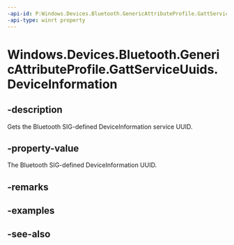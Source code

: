 ```yaml
---
-api-id: P:Windows.Devices.Bluetooth.GenericAttributeProfile.GattServiceUuids.DeviceInformation
-api-type: winrt property
---
```


<!-- Property syntax
public System.Guid DeviceInformation { get; }
-->

# Windows.Devices.Bluetooth.GenericAttributeProfile.GattServiceUuids.DeviceInformation

## -description
Gets the Bluetooth SIG-defined DeviceInformation service UUID.

## -property-value
The Bluetooth SIG-defined DeviceInformation UUID.

## -remarks

## -examples

## -see-also
